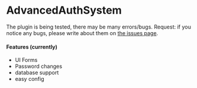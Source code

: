 # AdvancedAuthSystem
The plugin is being tested, there may be many errors/bugs. Request: if you notice any bugs, please write about them on [the issues page](https://github.com/CrieXD1337/AdvancedAuthSystem/issues).

#### Features (currently)
- UI Forms
- Password changes
- database support
- easy config
